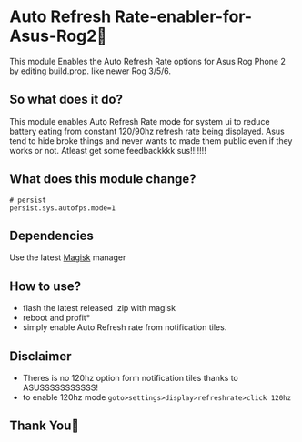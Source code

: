 # Auto Refresh Rate-enabler-for-Asus-Rog2🍉
This module Enables the Auto Refresh Rate options for Asus Rog Phone 2 by editing build.prop. like newer Rog 3/5/6.

## So what does it do?
This module enables Auto Refresh Rate mode for system ui to reduce battery eating from constant 120/90hz refresh rate being displayed. Asus tend to hide broke things and never wants to made them public even if they works or not.
Atleast get some feedbackkkk sus!!!!!!!

## What does this module change?
    # persist
    persist.sys.autofps.mode=1

    
## Dependencies
Use the latest [Magisk](https://magiskmanager.com/) manager

## How to use?
 - flash the latest released .zip with magisk
 - reboot and profit*
 - simply enable Auto Refresh rate from notification tiles.

## Disclaimer
 - Theres is no 120hz option form notification tiles thanks to ASUSSSSSSSSSSS!
 - to enable 120hz mode `goto>settings>display>refreshrate>click 120hz` 

## Thank You🍉
